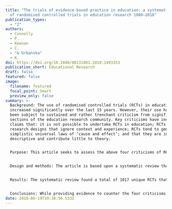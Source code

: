 ```yaml
---
title: "The trials of evidence-based practice in education: a systematic review
  of randomised controlled trials in education research 1980–2016"
publication_types:
  - "2"
authors:
  - Connolly
  - P.
  - Keenan
  - C.
  - "& Urbanska"
  - K.
doi: https://doi.org/10.1080/00131881.2018.1493353
publication_short: Educational Research
draft: false
featured: false
image:
  filename: featured
  focal_point: Smart
  preview_only: false
summary: >-
  Background: The use of randomised controlled trials (RCTs) in education has
  increased significantly over the last 15 years. However, their use has also
  been subject to sustained and rather trenchant criticism from significant
  sections of the education research community. Key criticisms have included the
  claims that: it is not possible to undertake RCTs in education; RCTs are blunt
  research designs that ignore context and experience; RCTs tend to generate
  simplistic universal laws of ‘cause and effect’; and that they are inherently
  descriptive and contribute little to theory.


  Purpose: This article seeks to assess the above four criticisms of RCTs by considering the actual evidence in relation to the use of RCTs in education in practice.


  Design and methods: The article is based upon a systematic review that has sought to identify and describe all RCTs conducted in educational settings and including a focus on educational outcomes between 1980 and 2016. The search is limited to articles and reports published in English.


  Results: The systematic review found a total of 1017 unique RCTs that have been completed and reported between 1980 and 2016. Just over three quarters of these have been produced over the last 10 years, reflecting the significant increase in the use of RCTs in recent years. Overall, just over half of all RCTs identified were conducted in North America and a little under a third in Europe. The RCTs cover a wide range of educational settings and focus on an equally wide range of educational interventions and outcomes. The findings not only disprove the claim that it is not possible to do RCTs in education but also provide some supporting evidence to challenge the other three key criticisms outlined earlier.


  Conclusions: While providing evidence to counter the four criticisms outlined earlier, the article suggests that there remains significant progress to be made. The article concludes by outlining some key challenges for researchers undertaking RCTs in education.
date: 2018-06-19T19:38:56.533Z
---
```

